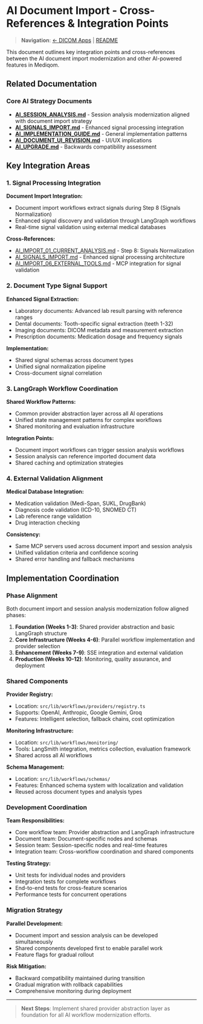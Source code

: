 # AI Document Import - Cross-References & Integration Points

> **Navigation**: [← DICOM Apps](./AI_IMPORT_09_DICOM_APPS.md) | [README](./AI_IMPORT_README.md)

This document outlines key integration points and cross-references between the AI document import modernization and other AI-powered features in Mediqom.

## Related Documentation

### Core AI Strategy Documents
- **[AI_SESSION_ANALYSIS.md](./AI_SESSION_ANALYSIS.md)** - Session analysis modernization aligned with document import strategy
- **[AI_SIGNALS_IMPORT.md](./AI_SIGNALS_IMPORT.md)** - Enhanced signal processing integration
- **[AI_IMPLEMENTATION_GUIDE.md](./AI_IMPLEMENTATION_GUIDE.md)** - General implementation patterns
- **[AI_DOCUMENT_UI_REVISION.md](./AI_DOCUMENT_UI_REVISION.md)** - UI/UX implications
- **[AI_UPGRADE.md](./AI_UPGRADE.md)** - Backwards compatibility assessment

## Key Integration Areas

### 1. **Signal Processing Integration**

**Document Import Integration:**
- Document import workflows extract signals during Step 8 (Signals Normalization)
- Enhanced signal discovery and validation through LangGraph workflows
- Real-time signal validation using external medical databases

**Cross-References:**
- [AI_IMPORT_01_CURRENT_ANALYSIS.md](./AI_IMPORT_01_CURRENT_ANALYSIS.md) - Step 8: Signals Normalization
- [AI_SIGNALS_IMPORT.md](./AI_SIGNALS_IMPORT.md) - Enhanced signal processing architecture
- [AI_IMPORT_06_EXTERNAL_TOOLS.md](./AI_IMPORT_06_EXTERNAL_TOOLS.md) - MCP integration for signal validation

### 2. **Document Type Signal Support**

**Enhanced Signal Extraction:**
- Laboratory documents: Advanced lab result parsing with reference ranges
- Dental documents: Tooth-specific signal extraction (teeth 1-32)
- Imaging documents: DICOM metadata and measurement extraction
- Prescription documents: Medication dosage and frequency signals

**Implementation:**
- Shared signal schemas across document types
- Unified signal normalization pipeline
- Cross-document signal correlation

### 3. **LangGraph Workflow Coordination**

**Shared Workflow Patterns:**
- Common provider abstraction layer across all AI operations
- Unified state management patterns for complex workflows
- Shared monitoring and evaluation infrastructure

**Integration Points:**
- Document import workflows can trigger session analysis workflows
- Session analysis can reference imported document data
- Shared caching and optimization strategies

### 4. **External Validation Alignment**

**Medical Database Integration:**
- Medication validation (Medi-Span, SUKL, DrugBank)
- Diagnosis code validation (ICD-10, SNOMED CT)
- Lab reference range validation
- Drug interaction checking

**Consistency:**
- Same MCP servers used across document import and session analysis
- Unified validation criteria and confidence scoring
- Shared error handling and fallback mechanisms

## Implementation Coordination

### Phase Alignment
Both document import and session analysis modernization follow aligned phases:

1. **Foundation (Weeks 1-3)**: Shared provider abstraction and basic LangGraph structure
2. **Core Infrastructure (Weeks 4-6)**: Parallel workflow implementation and provider selection
3. **Enhancement (Weeks 7-9)**: SSE integration and external validation
4. **Production (Weeks 10-12)**: Monitoring, quality assurance, and deployment

### Shared Components

**Provider Registry:**
- Location: `src/lib/workflows/providers/registry.ts`
- Supports: OpenAI, Anthropic, Google Gemini, Groq
- Features: Intelligent selection, fallback chains, cost optimization

**Monitoring Infrastructure:**
- Location: `src/lib/workflows/monitoring/`
- Tools: LangSmith integration, metrics collection, evaluation framework
- Shared across all AI workflows

**Schema Management:**
- Location: `src/lib/workflows/schemas/`
- Features: Enhanced schema system with localization and validation
- Reused across document types and analysis types

### Development Coordination

**Team Responsibilities:**
- Core workflow team: Provider abstraction and LangGraph infrastructure
- Document team: Document-specific nodes and schemas
- Session team: Session-specific nodes and real-time features
- Integration team: Cross-workflow coordination and shared components

**Testing Strategy:**
- Unit tests for individual nodes and providers
- Integration tests for complete workflows
- End-to-end tests for cross-feature scenarios
- Performance tests for concurrent operations

### Migration Strategy

**Parallel Development:**
- Document import and session analysis can be developed simultaneously
- Shared components developed first to enable parallel work
- Feature flags for gradual rollout

**Risk Mitigation:**
- Backward compatibility maintained during transition
- Gradual migration with rollback capabilities
- Comprehensive monitoring during deployment

---

> **Next Steps**: Implement shared provider abstraction layer as foundation for all AI workflow modernization efforts.